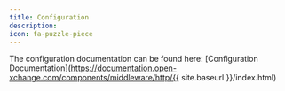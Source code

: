 ```yaml
---
title: Configuration
description: 
icon: fa-puzzle-piece
---
```


The configuration documentation can be found here: [Configuration Documentation](https://documentation.open-xchange.com/components/middleware/http/{{ site.baseurl }}/index.html)
